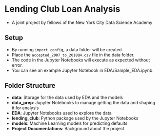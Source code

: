 # Lending Club Loan Analysis

- A joint project by fellows of the New York City Data Science Academy

## Setup
- By running `import config`, a data folder will be created.
- Place the `accepted_2007_to_2018Q4.csv` file in the data folder.
- The code in the Jupyter Notebooks will execute as expected without error.
- You can see an example Jupyter Notebook in EDA/Sample_EDA.ipynb.

## Folder Structure
- **data**: Storage for the data used by EDA and the models
- **data_prep**: Jupyter Notebooks to manage getting the data and shaping it for analysis
- **EDA**: Jupyter Notebooks used to explore the data
- **lending_club**: Python package used by the Jupyter Notebooks
- **models**: Machine Learning models for predicting defaults
- **Project Documentations**: Background about the project